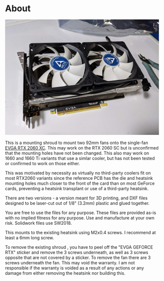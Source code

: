 # About 

![Overview](https://github.com/bluepylons/RTX2060_Shroud/raw/main/IMG_20191219_231309.jpg)

This is a mounting shroud to mount two 92mm fans onto the single-fan [EVGA RTX 2060 XC](https://www.evga.com/products/product.aspx?pn=06G-P4-2063-KR). This may work on the RTX 2060 SC but is unconfirmed that the mounting holes have not been changed. This also may work on 1660 and 1660 Ti variants that use a simlar cooler, but has not been tested or confirmed to work on those either.

This was motivated by necessity as virtually no third-party coolers fit on most RTX2060 variants since the reference PCB has the die and heatsink mounting holes much closer to the front of the card than on most GeForce cards, preventing a heatsink transplant or use of a third-party heatsink. 

There are two versions - a version meant for 3D printing, and DXF files designed to be laser-cut out of 1/8" (3.2mm) plastic and glued together.

You are free to use the files for any purpose. These files are provided as-is with no implied fitness for any purpose. Use and manufacture at your own risk. Solidwork files use SW2018. 

This mounts to the existing heatsink using M2x0.4 screws. I recommend at least a 6mm long screw. 

To remove the existing shroud , you have to peel off the "EVGA GEFORCE RTX" sticker and remove the 3 screws underneath, as well as 3 screws opposite that are not covered by a sticker. To remove the fan there are 3 screws underneath the fan. This may void the warranty. I am not responsible if the warranty is voided as a result of any actions or any damage from either removing the heatsink nor building this. 


